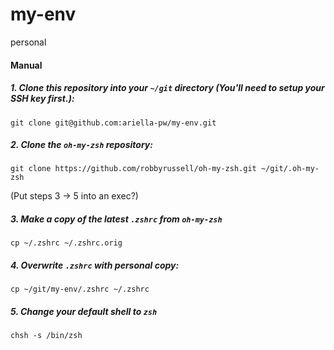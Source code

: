 # my-env
personal

#### Manual

##### 1. Clone this repository into your `~/git` directory (You'll need to setup your SSH key first.):

```shell
git clone git@github.com:ariella-pw/my-env.git
```

##### 2. Clone the `oh-my-zsh` repository:

```shell
git clone https://github.com/robbyrussell/oh-my-zsh.git ~/git/.oh-my-zsh
```

(Put steps 3 -> 5 into an exec?)
##### 3. Make a copy of the latest `.zshrc` from `oh-my-zsh`
```shell
cp ~/.zshrc ~/.zshrc.orig
```

##### 4. Overwrite `.zshrc` with personal copy:
```shell
cp ~/git/my-env/.zshrc ~/.zshrc
```

##### 5. Change your default shell to `zsh`
```shell
chsh -s /bin/zsh
```
